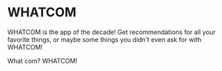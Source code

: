 # WHATCOM
WHATCOM is the app of the decade! Get recommendations for all your favorite things, or maybe some things you didn't even ask for with WHATCOM!

What com?
WHATCOM!
